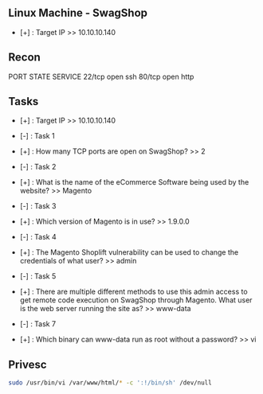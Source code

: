 ## Linux Machine - SwagShop 

- [+] :  Target IP 
      >> 10.10.10.140
	 
## Recon 	 
PORT   STATE SERVICE
22/tcp open  ssh
80/tcp open  http

## Tasks
- [+] :  Target IP 
      >> 10.10.10.140
	 
- [-] :  Task 1
	 
- [+] :  How many TCP ports are open on SwagShop?
      >> 2

- [-] :  Task 2

- [+] :  What is the name of the eCommerce Software being used by the website?
      >> Magento

- [-] :  Task 3

- [+] :  Which version of Magento is in use?
      >> 1.9.0.0

- [-] :  Task 4

- [+] :  The Magento Shoplift vulnerability can be used to change the credentials of what user?
      >> admin

- [-] :  Task 5

- [+] :  There are multiple different methods to use this admin access to get remote code execution on SwagShop through Magento. What user is the web server running the site as?
      >> www-data

- [-] :  Task 7

- [+] :  Which binary can www-data run as root without a password?
      >> vi

## Privesc

```bash
sudo /usr/bin/vi /var/www/html/* -c ':!/bin/sh' /dev/null
```
